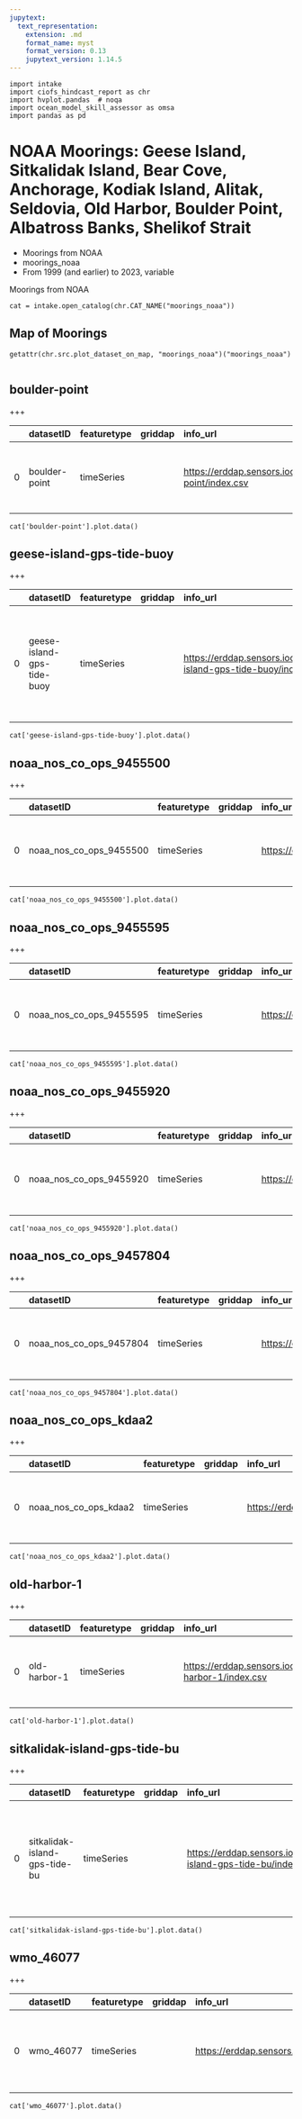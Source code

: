 ```yaml
---
jupytext:
  text_representation:
    extension: .md
    format_name: myst
    format_version: 0.13
    jupytext_version: 1.14.5
---
```


```{code-cell}
import intake
import ciofs_hindcast_report as chr
import hvplot.pandas  # noqa
import ocean_model_skill_assessor as omsa
import pandas as pd
```

# NOAA Moorings: Geese Island, Sitkalidak Island, Bear Cove, Anchorage, Kodiak Island, Alitak, Seldovia, Old Harbor, Boulder Point, Albatross Banks, Shelikof Strait

* Moorings from NOAA
* moorings_noaa
* From 1999 (and earlier) to 2023, variable

Moorings from NOAA




    

```{code-cell}
cat = intake.open_catalog(chr.CAT_NAME("moorings_noaa"))
```

## Map of Moorings
    

```{code-cell}
getattr(chr.src.plot_dataset_on_map, "moorings_noaa")("moorings_noaa")
    
```

## boulder-point
        

+++

            
|    | datasetID     | featuretype   | griddap   | info_url                                                           | institution                                                              | maptype   |   maxLatitude |   maxLongitude | maxTime              |   minLatitude |   minLongitude | minTime              | summary                                                  | tabledap                                                     | title             |
|---:|:--------------|:--------------|:----------|:-------------------------------------------------------------------|:-------------------------------------------------------------------------|:----------|--------------:|---------------:|:---------------------|--------------:|---------------:|:---------------------|:---------------------------------------------------------|:-------------------------------------------------------------|:------------------|
|  0 | boulder-point | timeSeries    |           | https://erddap.sensors.ioos.us/erddap/info/boulder-point/index.csv | NOAA Center for Operational Oceanographic Products and Services (CO-OPS) | point     |       60.7767 |       -151.245 | 1999-09-13T20:00:00Z |       60.7767 |       -151.245 | 1999-08-14T00:00:00Z | Timeseries data from 'Boulder Point, AK' (boulder-point) | https://erddap.sensors.ioos.us/erddap/tabledap/boulder-point | Boulder Point, AK |


```{code-cell}
cat['boulder-point'].plot.data()
```

## geese-island-gps-tide-buoy
        

+++

            
|    | datasetID                  | featuretype   | griddap   | info_url                                                                        | institution                                                              | maptype   |   maxLatitude |   maxLongitude | maxTime              |   minLatitude |   minLongitude | minTime              | summary                                                                            | tabledap                                                                  | title                          |
|---:|:---------------------------|:--------------|:----------|:--------------------------------------------------------------------------------|:-------------------------------------------------------------------------|:----------|--------------:|---------------:|:---------------------|--------------:|---------------:|:---------------------|:-----------------------------------------------------------------------------------|:--------------------------------------------------------------------------|:-------------------------------|
|  0 | geese-island-gps-tide-buoy | timeSeries    |           | https://erddap.sensors.ioos.us/erddap/info/geese-island-gps-tide-buoy/index.csv | NOAA Center for Operational Oceanographic Products and Services (CO-OPS) | point     |       56.5947 |       -153.996 | 2016-07-30T17:00:00Z |       56.5947 |       -153.996 | 2016-06-25T06:00:00Z | Timeseries data from 'Geese Island Gps Tide Buoy, AK' (geese-island-gps-tide-buoy) | https://erddap.sensors.ioos.us/erddap/tabledap/geese-island-gps-tide-buoy | Geese Island Gps Tide Buoy, AK |


```{code-cell}
cat['geese-island-gps-tide-buoy'].plot.data()
```

## noaa_nos_co_ops_9455500
        

+++

            
|    | datasetID               | featuretype   | griddap   | info_url                                                                     | institution                                                              | maptype   |   maxLatitude |   maxLongitude | maxTime              |   minLatitude |   minLongitude | minTime              | summary                                                               | tabledap                                                               | title                |
|---:|:------------------------|:--------------|:----------|:-----------------------------------------------------------------------------|:-------------------------------------------------------------------------|:----------|--------------:|---------------:|:---------------------|--------------:|---------------:|:---------------------|:----------------------------------------------------------------------|:-----------------------------------------------------------------------|:---------------------|
|  0 | noaa_nos_co_ops_9455500 | timeSeries    |           | https://erddap.sensors.ioos.us/erddap/info/noaa_nos_co_ops_9455500/index.csv | NOAA Center for Operational Oceanographic Products and Services (CO-OPS) | point     |       59.4405 |        -151.72 | 2023-05-04T01:00:00Z |       59.4405 |        -151.72 | 1975-07-12T10:00:00Z | Timeseries data from 'Seldovia, AK (OVIA2)' (noaa_nos_co_ops_9455500) | https://erddap.sensors.ioos.us/erddap/tabledap/noaa_nos_co_ops_9455500 | Seldovia, AK (OVIA2) |


```{code-cell}
cat['noaa_nos_co_ops_9455500'].plot.data()
```

## noaa_nos_co_ops_9455595
        

+++

            
|    | datasetID               | featuretype   | griddap   | info_url                                                                     | institution                                                              | maptype   |   maxLatitude |   maxLongitude | maxTime              |   minLatitude |   minLongitude | minTime              | summary                                                                      | tabledap                                                               | title                       |
|---:|:------------------------|:--------------|:----------|:-----------------------------------------------------------------------------|:-------------------------------------------------------------------------|:----------|--------------:|---------------:|:---------------------|--------------:|---------------:|:---------------------|:-----------------------------------------------------------------------------|:-----------------------------------------------------------------------|:----------------------------|
|  0 | noaa_nos_co_ops_9455595 | timeSeries    |           | https://erddap.sensors.ioos.us/erddap/info/noaa_nos_co_ops_9455595/index.csv | NOAA Center for Operational Oceanographic Products and Services (CO-OPS) | point     |        59.725 |       -151.023 | 2023-05-04T01:00:00Z |        59.725 |       -151.023 | 2008-07-03T23:00:00Z | Timeseries data from 'Bear Cove, Kachemak Bay, AK' (noaa_nos_co_ops_9455595) | https://erddap.sensors.ioos.us/erddap/tabledap/noaa_nos_co_ops_9455595 | Bear Cove, Kachemak Bay, AK |


```{code-cell}
cat['noaa_nos_co_ops_9455595'].plot.data()
```

## noaa_nos_co_ops_9455920
        

+++

            
|    | datasetID               | featuretype   | griddap   | info_url                                                                     | institution                                                              | maptype   |   maxLatitude |   maxLongitude | maxTime              |   minLatitude |   minLongitude | minTime              | summary                                                                | tabledap                                                               | title                 |
|---:|:------------------------|:--------------|:----------|:-----------------------------------------------------------------------------|:-------------------------------------------------------------------------|:----------|--------------:|---------------:|:---------------------|--------------:|---------------:|:---------------------|:-----------------------------------------------------------------------|:-----------------------------------------------------------------------|:----------------------|
|  0 | noaa_nos_co_ops_9455920 | timeSeries    |           | https://erddap.sensors.ioos.us/erddap/info/noaa_nos_co_ops_9455920/index.csv | NOAA Center for Operational Oceanographic Products and Services (CO-OPS) | point     |       61.2375 |        -149.89 | 2023-05-04T01:00:00Z |       61.2375 |        -149.89 | 1978-10-02T05:00:00Z | Timeseries data from 'Anchorage, AK (ANTA2)' (noaa_nos_co_ops_9455920) | https://erddap.sensors.ioos.us/erddap/tabledap/noaa_nos_co_ops_9455920 | Anchorage, AK (ANTA2) |


```{code-cell}
cat['noaa_nos_co_ops_9455920'].plot.data()
```

## noaa_nos_co_ops_9457804
        

+++

            
|    | datasetID               | featuretype   | griddap   | info_url                                                                     | institution                                                              | maptype   |   maxLatitude |   maxLongitude | maxTime              |   minLatitude |   minLongitude | minTime              | summary                                                             | tabledap                                                               | title              |
|---:|:------------------------|:--------------|:----------|:-----------------------------------------------------------------------------|:-------------------------------------------------------------------------|:----------|--------------:|---------------:|:---------------------|--------------:|---------------:|:---------------------|:--------------------------------------------------------------------|:-----------------------------------------------------------------------|:-------------------|
|  0 | noaa_nos_co_ops_9457804 | timeSeries    |           | https://erddap.sensors.ioos.us/erddap/info/noaa_nos_co_ops_9457804/index.csv | NOAA Center for Operational Oceanographic Products and Services (CO-OPS) | point     |       56.8974 |       -154.248 | 2023-05-04T01:00:00Z |       56.8974 |       -154.248 | 2006-05-18T22:00:00Z | Timeseries data from 'Alitak, AK (ALIA2)' (noaa_nos_co_ops_9457804) | https://erddap.sensors.ioos.us/erddap/tabledap/noaa_nos_co_ops_9457804 | Alitak, AK (ALIA2) |


```{code-cell}
cat['noaa_nos_co_ops_9457804'].plot.data()
```

## noaa_nos_co_ops_kdaa2
        

+++

            
|    | datasetID             | featuretype   | griddap   | info_url                                                                   | institution                                                              | maptype   |   maxLatitude |   maxLongitude | maxTime              |   minLatitude |   minLongitude | minTime              | summary                                                                           | tabledap                                                             | title                              |
|---:|:----------------------|:--------------|:----------|:---------------------------------------------------------------------------|:-------------------------------------------------------------------------|:----------|--------------:|---------------:|:---------------------|--------------:|---------------:|:---------------------|:----------------------------------------------------------------------------------|:---------------------------------------------------------------------|:-----------------------------------|
|  0 | noaa_nos_co_ops_kdaa2 | timeSeries    |           | https://erddap.sensors.ioos.us/erddap/info/noaa_nos_co_ops_kdaa2/index.csv | NOAA Center for Operational Oceanographic Products and Services (CO-OPS) | point     |         57.73 |       -152.514 | 2023-04-26T23:42:00Z |         57.73 |       -152.514 | 2018-03-03T23:06:00Z | Timeseries data from 'KDAA2 - 9457292- Kodiak Island, AK' (noaa_nos_co_ops_kdaa2) | https://erddap.sensors.ioos.us/erddap/tabledap/noaa_nos_co_ops_kdaa2 | KDAA2 - 9457292- Kodiak Island, AK |


```{code-cell}
cat['noaa_nos_co_ops_kdaa2'].plot.data()
```

## old-harbor-1
        

+++

            
|    | datasetID    | featuretype   | griddap   | info_url                                                          | institution                                 | maptype   |   maxLatitude |   maxLongitude | maxTime              |   minLatitude |   minLongitude | minTime              | summary                                          | tabledap                                                    | title      |
|---:|:-------------|:--------------|:----------|:------------------------------------------------------------------|:--------------------------------------------|:----------|--------------:|---------------:|:---------------------|--------------:|---------------:|:---------------------|:-------------------------------------------------|:------------------------------------------------------------|:-----------|
|  0 | old-harbor-1 | timeSeries    |           | https://erddap.sensors.ioos.us/erddap/info/old-harbor-1/index.csv | NOAA National Tsunami Warning Center (NTWC) | point     |       57.1998 |       -153.307 | 2018-08-27T15:00:00Z |       57.1998 |       -153.307 | 2014-09-20T13:00:00Z | Timeseries data from 'Old Harbor' (old-harbor-1) | https://erddap.sensors.ioos.us/erddap/tabledap/old-harbor-1 | Old Harbor |


```{code-cell}
cat['old-harbor-1'].plot.data()
```

## sitkalidak-island-gps-tide-bu
        

+++

            
|    | datasetID                     | featuretype   | griddap   | info_url                                                                           | institution                                                              | maptype   |   maxLatitude |   maxLongitude | maxTime              |   minLatitude |   minLongitude | minTime              | summary                                                                                    | tabledap                                                                     | title                               |
|---:|:------------------------------|:--------------|:----------|:-----------------------------------------------------------------------------------|:-------------------------------------------------------------------------|:----------|--------------:|---------------:|:---------------------|--------------:|---------------:|:---------------------|:-------------------------------------------------------------------------------------------|:-----------------------------------------------------------------------------|:------------------------------------|
|  0 | sitkalidak-island-gps-tide-bu | timeSeries    |           | https://erddap.sensors.ioos.us/erddap/info/sitkalidak-island-gps-tide-bu/index.csv | NOAA Center for Operational Oceanographic Products and Services (CO-OPS) | point     |       56.9657 |       -153.252 | 2016-07-27T16:00:00Z |       56.9657 |       -153.252 | 2016-06-25T06:00:00Z | Timeseries data from 'Sitkalidak Island Gps Tide Buoy, AK' (sitkalidak-island-gps-tide-bu) | https://erddap.sensors.ioos.us/erddap/tabledap/sitkalidak-island-gps-tide-bu | Sitkalidak Island Gps Tide Buoy, AK |


```{code-cell}
cat['sitkalidak-island-gps-tide-bu'].plot.data()
```

## wmo_46077
        

+++

            
|    | datasetID   | featuretype   | griddap   | info_url                                                       | institution                           | maptype   |   maxLatitude |   maxLongitude | maxTime              |   minLatitude |   minLongitude | minTime              | summary                                                                         | tabledap                                                 | title                       |
|---:|:------------|:--------------|:----------|:---------------------------------------------------------------|:--------------------------------------|:----------|--------------:|---------------:|:---------------------|--------------:|---------------:|:---------------------|:--------------------------------------------------------------------------------|:---------------------------------------------------------|:----------------------------|
|  0 | wmo_46077   | timeSeries    |           | https://erddap.sensors.ioos.us/erddap/info/wmo_46077/index.csv | NOAA National Data Buoy Center (NDBC) | point     |        57.892 |       -154.291 | 2023-04-26T17:00:00Z |        57.892 |       -154.291 | 2017-06-14T10:50:00Z | Timeseries data from '46077 - Shelikof Strait, AK' (urn:ioos:station:wmo:46077) | https://erddap.sensors.ioos.us/erddap/tabledap/wmo_46077 | 46077 - Shelikof Strait, AK |


```{code-cell}
cat['wmo_46077'].plot.data()
```
